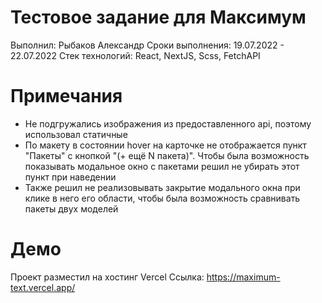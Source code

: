 # Тестовое задание для Максимум
Выполнил: Рыбаков Александр
Сроки выполнения: 19.07.2022 - 22.07.2022
Стек технологий: React, NextJS, Scss, FetchAPI

# Примечания
* Не подгружались изображения из предоставленного api, поэтому использовал статичные
* По макету в состоянии hover на карточке не отображается пункт "Пакеты" с кнопкой "(+ ещё N пакета)". Чтобы была возможность показывать модальное окно с пакетами решил не убирать этот пункт при наведении
* Также решил не реализовывать закрытие модального окна при клике в него его области, чтобы была возможность сравнивать пакеты двух моделей

# Демо
Проект разместил на хостинг Vercel
Ссылка: https://maximum-text.vercel.app/
